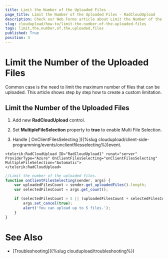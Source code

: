 ```yaml
---
title: Limit the Number of the Uploaded Files
page_title: Limit the Number of the Uploaded Files - RadCloudUpload
description: Check our Web Forms article about Limit the Number of the Uploaded Files.
slug: cloudupload/how-to/limit-the-number-of-the-uploaded-files
tags: limit,the,number,of,the,uploaded,files
published: True
position: 3
---
```


# Limit the Number of the Uploaded Files



Common case is the need to limit the maximum number of files that can be uploaded. This article shows step by step how to create a custom limitation.

## Limit the Number of the Uploaded Files

1. Add new **RadCloudUpload** control.

1. Set **MultipleFileSelection** property to **true** to enable Multi File Selection.

1. Handle [ OnClientFilesSelecting ]({%slug cloudupload/client-side-programming/events/onclientfilesselecting%})event.



````ASPNET
<telerik:RadCloudUpload ID="RadCloudUpload1" runat="server" ProviderType="Azure" OnClientFilesSelecting="onClientFilesSelecting" MultipleFileSelection="Automatic">
</telerik:RadCloudUpload>
````

````JavaScript
//Limit the number of the uploaded files.
function onClientFilesSelecting(sender, args) {
	var uploadedFilesCount = sender.get_uploadedFiles().length;
	var selectedFilesCount = args.get_count();

	if (selectedFilesCount > 5 || (uploadedFilesCount + selectedFilesCount > 5)) {
		args.set_cancel(true);
		alert('You can upload up to 5 files.');
	}
}
````


# See Also

 * [Troubleshooting]({%slug cloudupload/troubleshooting%})
